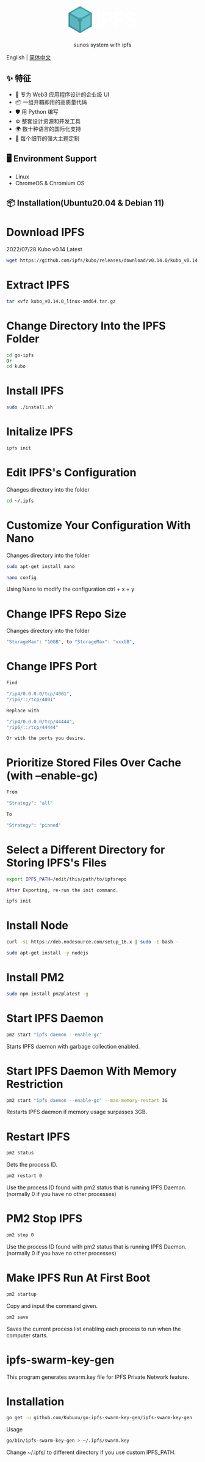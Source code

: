 

<p align="center">
  <a href="https://sunos.io/">
    <svg width="200" data-name="Layer 1" xmlns="http://www.w3.org/2000/svg" viewBox="0 0 553 235.3" class="w-32 h-20 fill-current icon" data-v-876504b2=""><path d="M239 63h17.8v105H239V63zm35.6 0h36.3c7.9 0 14.5.9 19.6 2.6s9.2 4.1 12.1 7.1a24.45 24.45 0 016.2 10.2 40.75 40.75 0 011.8 12.1 45.69 45.69 0 01-1.8 12.9 26.58 26.58 0 01-6.2 10.8 30.59 30.59 0 01-12.1 7.3c-5.1 1.8-11.5 2.7-19.3 2.7h-19.1V168h-17.5V63zm36.2 51a38.37 38.37 0 0011.1-1.3 16.3 16.3 0 006.8-3.7 13.34 13.34 0 003.5-5.8 29.75 29.75 0 001-7.6 25.68 25.68 0 00-1-7.7 12 12 0 00-3.6-5.5 17.15 17.15 0 00-6.9-3.4 41.58 41.58 0 00-10.9-1.2h-18.5V114h18.5zm119.9-51v15.3h-49.2V108h46.3v15.4h-46.3V168h-17.8V63h67zm26.2 72.9c.8 6.9 3.3 11.9 7.4 15s10.4 4.7 18.6 4.7a32.61 32.61 0 0010.1-1.3 20.52 20.52 0 006.6-3.5 12 12 0 003.5-5.2 19.08 19.08 0 001-6.4 16.14 16.14 0 00-.7-4.9 12.87 12.87 0 00-2.6-4.5 16.59 16.59 0 00-5.1-3.6 35 35 0 00-8.2-2.4l-13.4-2.5a89.76 89.76 0 01-14.1-3.7 33.51 33.51 0 01-10.4-5.8 22.28 22.28 0 01-6.3-8.8 34.1 34.1 0 01-2.1-12.7 26 26 0 0111.3-22.4 36.35 36.35 0 0112.6-5.6 65.89 65.89 0 0115.8-1.8c7.2 0 13.3.8 18.2 2.5a34.46 34.46 0 0111.9 6.5 28.21 28.21 0 016.9 9.3 42.1 42.1 0 013.2 11l-16.8 2.6c-1.4-5.9-3.7-10.2-7.1-13.1s-8.7-4.3-16.1-4.3a43.9 43.9 0 00-10.5 1.1 19.47 19.47 0 00-6.8 3.1 11.63 11.63 0 00-3.7 4.6 14.08 14.08 0 00-1.1 5.4c0 4.6 1.2 8 3.7 10.3s6.9 4 13.2 5.3l14.5 2.8c11.1 2.1 19.2 5.6 24.4 10.5s7.8 12.1 7.8 21.4a31.37 31.37 0 01-2.4 12.3 25.27 25.27 0 01-7.4 9.8 36.58 36.58 0 01-12.4 6.6 56 56 0 01-17.3 2.4c-13.4 0-24-2.8-31.6-8.5s-11.9-14.4-12.6-26.2h18z" fill="#fff"></path><path d="M30.3 164l84 48.5 84-48.5V67l-84-48.5-84 48.5v97z" fill="#469ea2"></path><path d="M105.7 30.1l-61 35.2a18.19 18.19 0 010 3.3l60.9 35.2a14.55 14.55 0 0117.3 0l60.9-35.2a18.19 18.19 0 010-3.3L123 30.1a14.55 14.55 0 01-17.3 0zm84 48.2l-61 35.6a14.73 14.73 0 01-8.6 15l.1 70a15.57 15.57 0 012.8 1.6l60.9-35.2a14.73 14.73 0 018.6-15V79.9a20 20 0 01-2.8-1.6zm-150.8.4a15.57 15.57 0 01-2.8 1.6v70.4a14.38 14.38 0 018.6 15l60.9 35.2a15.57 15.57 0 012.8-1.6v-70.4a14.38 14.38 0 01-8.6-15L38.9 78.7z" fill="#6acad1"></path><path d="M114.3 29l75.1 43.4v86.7l-75.1 43.4-75.1-43.4V72.3L114.3 29m0-10.3l-84 48.5v97l84 48.5 84-48.5v-97l-84-48.5z" fill="#469ea2"></path><path d="M114.9 132h-1.2A15.66 15.66 0 0198 116.3v-1.2a15.66 15.66 0 0115.7-15.7h1.2a15.66 15.66 0 0115.7 15.7v1.2a15.66 15.66 0 01-15.7 15.7zm0 64.5h-1.2a15.65 15.65 0 00-13.7 8l14.3 8.2 14.3-8.2a15.65 15.65 0 00-13.7-8zm83.5-48.5h-.6a15.66 15.66 0 00-15.7 15.7v1.2a15.13 15.13 0 002 7.6l14.3-8.3V148zm-14.3-89a15.4 15.4 0 00-2 7.6v1.2a15.66 15.66 0 0015.7 15.7h.6V67.2L184.1 59zm-69.8-40.3L100 26.9a15.73 15.73 0 0013.7 8.1h1.2a15.65 15.65 0 0013.7-8l-14.3-8.3zM44.6 58.9l-14.3 8.3v16.3h.6a15.66 15.66 0 0015.7-15.7v-1.2a16.63 16.63 0 00-2-7.7zM30.9 148h-.6v16.2l14.3 8.3a15.4 15.4 0 002-7.6v-1.2A15.66 15.66 0 0030.9 148z" fill="#469ea2"></path><path d="M114.3 213.2v-97.1l-84-48.5v97.1z" fill-opacity=".15" fill="#083b54"></path><path d="M198.4 163.8v-97l-84 48.5v97.1z" fill-opacity=".05" fill="#083b54"></path></svg>
  </a>
</p>

<div align="center">

sunos system with ipfs

</div>


English | [简体中文](./README-zh_CN.md)

## ✨ 特征

- 🌈 专为 Web3 应用程序设计的企业级 UI
- 📦 一组开箱即用的高质量代码
- 🛡 用 Python 编写
- ⚙️ 整套设计资源和开发工具
- 🌍 数十种语言的国际化支持
- 🎨 每个细节的强大主题定制

## 🖥 Environment Support

- Linux
- ChromeOS & Chromium OS


## 📦 Installation(Ubuntu20.04 & Debian 11)

# Download IPFS
2022/07/28 Kubo v0.14 Latest
```bash
wget https://github.com/ipfs/kubo/releases/download/v0.14.0/kubo_v0.14.0_linux-amd64.tar.gz
```
# Extract IPFS
```bash
tar xvfz kubo_v0.14.0_linux-amd64.tar.gz
```
# Change Directory Into the IPFS Folder
```bash
cd go-ipfs
Or
cd kubo
```
# Install IPFS
```bash
sudo ./install.sh
```
# Initalize IPFS
```bash
ipfs init
```
# Edit IPFS's Configuration

Changes directory into the folder

```bash
cd ~/.ipfs
```
# Customize Your Configuration With Nano

Changes directory into the folder

```bash
sudo apt-get install nano
```
```bash
nano config
```
Using Nano to modify the configuration
ctrl + x + y

# Change IPFS Repo Size

Changes directory into the folder 

```bash
"StorageMax": "10GB", to "StorageMax": "xxxGB",
```

#  Change IPFS Port
```bash
Find

"/ip4/0.0.0.0/tcp/4001",
"/ip6/::/tcp/4001"

Replace with

"/ip4/0.0.0.0/tcp/44444",
"/ip6/::/tcp/44444"

Or with the ports you desire.
```

# Prioritize Stored Files Over Cache (with –enable-gc)
```bash
From

"Strategy": "all"

To

"Strategy": "pinned"
```

# Select a Different Directory for Storing IPFS's Files
```bash
export IPFS_PATH=/edit/this/path/to/ipfsrepo

After Exporting, re-run the init command.

ipfs init
```

# Install Node
```bash
curl -sL https://deb.nodesource.com/setup_16.x | sudo -E bash -

sudo apt-get install -y nodejs
```

# Install PM2
```bash
sudo npm install pm2@latest -g
```

# Start IPFS Daemon
```bash
pm2 start "ipfs daemon --enable-gc"
```
Starts IPFS daemon with garbage collection enabled.

# Start IPFS Daemon With Memory Restriction
```bash
pm2 start "ipfs daemon --enable-gc" --max-memory-restart 3G
```
Restarts IPFS daemon if memory usage surpasses 3GB.

# Restart IPFS
```bash
pm2 status
```
Gets the process ID.
```bash
pm2 restart 0
```
Use the process ID found with pm2 status that is running IPFS Daemon. (normally 0 if you have no other processes)

# PM2 Stop IPFS
```bash
pm2 stop 0
```
Use the process ID found with pm2 status that is running IPFS Daemon. (normally 0 if you have no other processes)

# Make IPFS Run At First Boot
```bash
pm2 startup
```
Copy and input the command given.
```bash
pm2 save
```
Saves the current process list enabling each process to run when the computer starts.

# ipfs-swarm-key-gen
This program generates swarm.key file for IPFS Private Network feature.
# Installation
```bash
go get -u github.com/Kubuxu/go-ipfs-swarm-key-gen/ipfs-swarm-key-gen
```
Usage
```bash
go/bin/ipfs-swarm-key-gen > ~/.ipfs/swarm.key
```
Change ~/.ipfs/ to different directory if you use custom IPFS_PATH.
